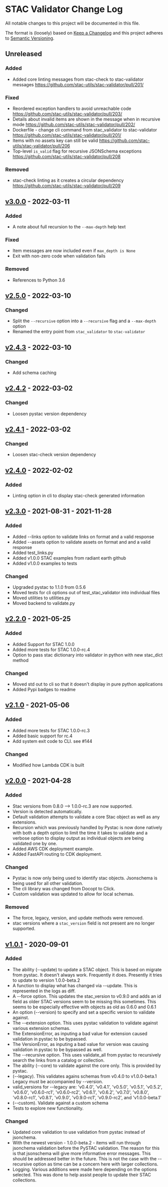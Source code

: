 # STAC Validator Change Log

All notable changes to this project will be documented in this file.

The format is (loosely) based on [Keep a Changelog](http://keepachangelog.com/) and this project adheres to [Semantic Versioning](http://semver.org/).

## Unreleased

### Added

- Added core linting messages from stac-check to stac-validator messages https://github.com/stac-utils/stac-validator/pull/201/

### Fixed

- Reordered exception handlers to avoid unreachable code https://github.com/stac-utils/stac-validator/pull/203/
- Details about invalid items are shown in the message when in recursive mode https://github.com/stac-utils/stac-validator/pull/202/
- Dockerfile - change cli command from stac_validator to stac-validator https://github.com/stac-utils/stac-validator/pull/201/
- Items with no assets key can still be valid https://github.com/stac-utils/stac-validator/pull/206
- Top-level `is_valid` flag for recursive JSONSchema exceptions https://github.com/stac-utils/stac-validator/pull/208

### Removed

- stac-check linting as it creates a circular dependency https://github.com/stac-utils/stac-validator/pull/209

## [v3.0.0] - 2022-03-11

### Added

- A note about full recursion to the `--max-depth` help text

### Fixed

- Item messages are now included even if `max_depth is None`
- Exit with non-zero code when validation fails

### Removed

- References to Python 3.6

## [v2.5.0] - 2022-03-10
### Changed

- Split the `--recursive` option into a `--recursive` flag and a `--max-depth` option
- Renamed the entry point from `stac_validator` to `stac-validator`

## [v2.4.3] - 2022-03-10
### Changed

 - Add schema caching

## [v2.4.2] - 2022-03-02
### Changed

 - Loosen pystac version dependency

## [v2.4.1] - 2022-03-02
### Changed

 - Loosen stac-check version dependency

## [v2.4.0] - 2022-02-02
### Added

 - Linting option in cli to display stac-check generated information

## [v2.3.0] - 2021-08-31 - 2021-11-28
### Added

- Added --links option to validate links on format and a valid response
- Added --assets option to validate assets on format and and a valid response
- Added test_links.py
- Added v1.0.0 STAC examples from radiant earth github
- Added v1.0.0 examples to tests

### Changed

- Upgraded pystac to 1.1.0 from 0.5.6
- Moved tests for cli options out of test_stac_validator into individual files
- Moved utilities to utilities.py
- Moved backend to validate.py

## [v2.2.0] - 2021-05-25
### Added

- Added Support for STAC 1.0.0
- Added more tests for STAC 1.0.0-rc.4
- Option to pass stac dictionary into validator in python with new stac_dict method

### Changed

- Moved std out to cli so that it doesn't display in pure python applications 
- Added Pypi badges to readme 
  
## [v2.1.0] - 2021-05-06
### Added

- Added more tests for STAC 1.0.0-rc.3
- Added basic support for rc.4
- Add system exit code to CLI. see #144

### Changed 

- Modified how Lambda CDK is built

## [v2.0.0] - 2021-04-28

### Added

- Stac versions from 0.8.0 --> 1.0.0-rc.3 are now supported.
- Version is detected automatically.
- Default validation attempts to validate a core Stac object as well as any extensions.
- Recursion which was previously handled by Pystac is now done natively with both a depth option to limit the time it takes to validate and a verbose option to display output as individual objects are being validated one by one.
- Added AWS CDK deployment example.
- Added FastAPI routing to CDK deployment.

### Changed

- Pystac is now only being used to identify stac objects. Jsonschema is being used for all other validation.  
- The cli library was changed from Docopt to Click.
- Custom validation was updated to allow for local schemas.

### Removed

- The force, legacy, version, and update methods were removed.
- stac versions where a `stac_version` field is not present are
  no longer supported.

## [v1.0.1] - 2020-09-01

### Added

- The ability (--update) to update a STAC object. This is based on migrate from pystac. It doesn't always work. Frequently it does. Presently it tries to update to version 1.0.0-beta.2
- A function to display what has changed via --update. This is represented in the logs as diff.
- A --force option. This updates the stac_version to v0.9.0 and adds an id field as older STAC versions seem to be missing this sometimes. This seems to be especially effective with objects as old as 0.6.0 and 0.6.1
- An option (--version) to specify and set a specific version to validate against.
- The --extension option. This uses pystac validation to validate against various extension schemas.
- The ExtensionError, as inputing a bad value for extension caused validation in pystac to be bypassed.
- The VersionError, as inputing a bad value for version was causing validation in pystac to be bypassed as well.
- The --recursive option. This uses validate_all from pystac to recursively search the links from a catalog or collection.
- The ability (--core) to validate against the core only. This is provided by pystac.
- (--legacy). This validates agains schemas from v0.4.0 to v1.0.0-beta.1 Legacy must be accompanied by --version.
- valid_versions for --legacy are: 'v0.4.0', 'v0.4.1', 'v0.5.0', 'v0.5.1', 'v0.5.2', 'v0.6.0', 'v0.6.0-rc1',
  'v0.6.0-rc2', 'v0.6.1', 'v0.6.2', 'v0.7.0', 'v0.8.0', 'v0.8.0-rc1', 'v0.8.1', 'v0.9.0',
  'v0.9.0-rc1', 'v0.9.0-rc2', and 'v1.0.0-beta.1'
- (--custom). Validate against a custom schema
- Tests to explore new functionality.

### Changed

- Updated core validation to use validation from pystac instead of jsonchema.
- With the newest version - 1.0.0-beta.2 - items will run through jsonchema validation before the PySTAC validation. The reason for this is that jsonschema will give more informative error messages. This should be addressed better in the future. This is not the case with the --recursive option as time can be a concern here with larger collections.
- Logging. Various additions were made here depending on the options selected. This was done to help assist people to update their STAC collections.

[v3.0.0]: <https://github.com/sparkgeo/stac-validator/compare/v2.5.0..main>
[v2.5.0]: <https://github.com/sparkgeo/stac-validator/compare/v2.4.3..v2.5.0>
[v2.4.3]: <https://github.com/sparkgeo/stac-validator/compare/v2.3.0..v2.4.0>
[v2.4.2]: <https://github.com/sparkgeo/stac-validator/compare/v2.4.1..v2.4.2>
[v2.4.1]: <https://github.com/sparkgeo/stac-validator/compare/v2.4.0..v2.4.1>
[v2.4.0]: <https://github.com/sparkgeo/stac-validator/compare/v2.3.0..v2.4.0>
[v2.3.0]: <https://github.com/sparkgeo/stac-validator/compare/v2.2.0..v2.3.0>
[v2.2.0]: <https://github.com/sparkgeo/stac-validator/compare/v2.1.0..v2.2.0>
[v2.1.0]: <https://github.com/sparkgeo/stac-validator/compare/v2.0.0..v2.1.0>
[v2.0.0]: <https://github.com/sparkgeo/stac-validator/compare/v1.0.1..v2.0.0>
[v1.0.1]: <https://github.com/sparkgeo/stac-validator/compare/v0.5.0..v1.0.1>
[v0.5.0]: <https://github.com/sparkgeo/stac-validator/compare/v0.1.3..v0.5.0>
[v0.1.3]: <https://github.com/sparkgeo/stac-validator/compare/v0.1.1..v0.1.3>
[v0.1.1]: <https://github.com/sparkgeo/stac-validator/compare/v0.1.0..v0.1.1>
[v0.1.0]: <https://github.com/sparkgeo/stac-validator/releases/tag/v0.1.0>
